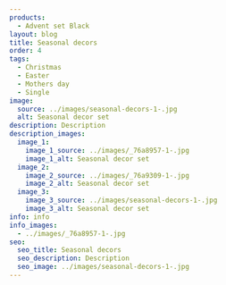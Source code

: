 ```yaml
---
products:
  - Advent set Black
layout: blog
title: Seasonal decors
order: 4
tags:
  - Christmas
  - Easter
  - Mothers day
  - Single
image:
  source: ../images/seasonal-decors-1-.jpg
  alt: Seasonal decor set
description: Description
description_images:
  image_1:
    image_1_source: ../images/_76a8957-1-.jpg
    image_1_alt: Seasonal decor set
  image_2:
    image_2_source: ../images/_76a9309-1-.jpg
    image_2_alt: Seasonal decor set
  image_3:
    image_3_source: ../images/seasonal-decors-1-.jpg
    image_3_alt: Seasonal decor set
info: info
info_images:
  - ../images/_76a8957-1-.jpg
seo:
  seo_title: Seasonal decors
  seo_description: Description
  seo_image: ../images/seasonal-decors-1-.jpg
---
```

